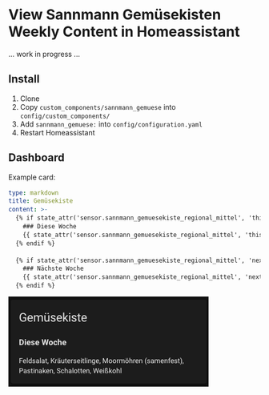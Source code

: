 # View Sannmann Gemüsekisten Weekly Content in Homeassistant

... work in progress ...

## Install

1. Clone
2. Copy ```custom_components/sannmann_gemuese``` into ```config/custom_components/```
3. Add ```sannmann_gemuese:``` into ```config/configuration.yaml```
4. Restart Homeassistant

## Dashboard

Example card:

```yaml
type: markdown
title: Gemüsekiste
content: >-
  {% if state_attr('sensor.sannmann_gemuesekiste_regional_mittel', 'this_week') != '' %}
    ### Diese Woche
    {{ state_attr('sensor.sannmann_gemuesekiste_regional_mittel', 'this_week') }}
  {% endif %}

  {% if state_attr('sensor.sannmann_gemuesekiste_regional_mittel', 'next_week' != '') %}
    ### Nächste Woche
    {{ state_attr('sensor.sannmann_gemuesekiste_regional_mittel', 'next_week') }}
  {% endif %}
```

![Dashboard Example Card](doc/dasboard-card-example.png)